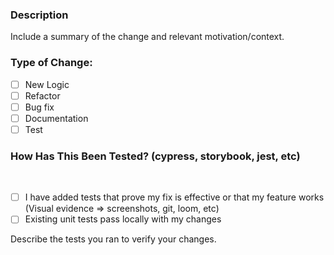 ### Description

Include a summary of the change and relevant motivation/context.

### Type of Change:

- [ ] New Logic
- [ ] Refactor
- [ ] Bug fix
- [ ] Documentation
- [ ] Test
      ​

### How Has This Been Tested? (cypress, storybook, jest, etc)

​

- [ ] I have added tests that prove my fix is effective or that my feature works (Visual evidence => screenshots, git, loom, etc)
- [ ] Existing unit tests pass locally with my changes
      ​​

Describe the tests you ran to verify your changes.
